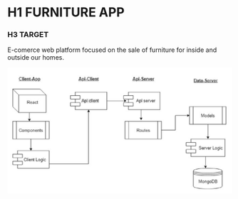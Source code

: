 # H1 FURNITURE APP 

### H3 TARGET
E-comerce web platform focused on the sale of furniture for inside and outside our homes.

![](./models-diagram/block-model.png)
